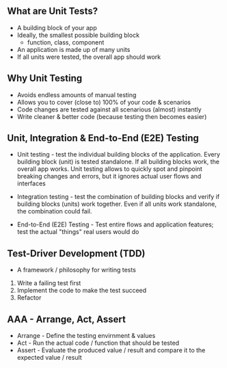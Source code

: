 ## What are Unit Tests?

* A building block of your app
* Ideally, the smallest possible building block
  * function, class, component
* An application is made up of many units
* If all units were tested, the overall app should work

## Why Unit Testing

* Avoids endless amounts of manual testing
* Allows you to cover (close to) 100% of your code & scenarios
* Code changes are tested against all scenarious (almost) instantly
* Write cleaner & better code (because testing then becomes easier)

## Unit, Integration & End-to-End (E2E) Testing

* Unit testing - test the individual building blocks of the application.  Every building block (unit) is tested standalone.  If all building blocks work, the overall app works.  Unit testing allows to quickly spot and pinpoint breaking changes and errors, but it ignores actual user flows and interfaces

* Integration testing - test the combination of building blocks and verify if building blocks (units) work together.  Even if all units work standalone, the combination could fail.

* End-to-End (E2E) Testing - Test entire flows and application features; test the actual "things" real users would do

## Test-Driver Development (TDD)

* A framework / philosophy for writing tests

1. Write a failing test first
2. Implement the code to make the test succeed
3. Refactor

## AAA - Arrange, Act, Assert

* Arrange - Define the testing envirnment & values
* Act - Run the actual code / function that should be tested
* Assert - Evaluate the produced value / result and compare it to the expected value / result